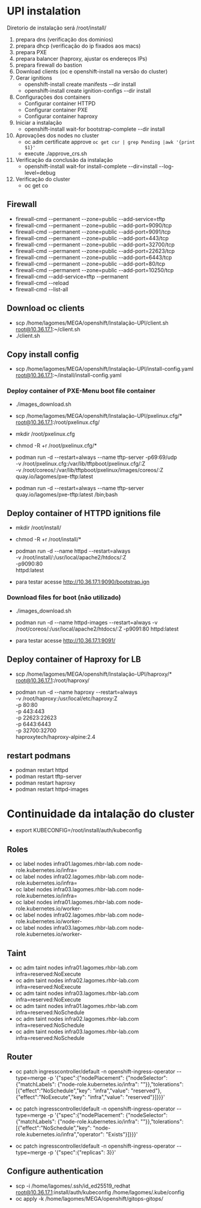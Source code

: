 # UPI instalation

Diretorio de instalação será /root/install/

01. prepara dns (verificação dos dominios)
02. prepara dhcp (verificação do ip fixados aos macs)
03. prepara PXE 
04. prepara balancer (haproxy, ajustar os endereços IPs)
05. prepara firewall do bastion
06. Download clients (oc e openshift-install na versão do cluster)
07. Gerar ignitions
    * openshift-install create manifests --dir install
    * openshift-install create ignition-configs --dir install
08. Configurações dos containers
    * Configurar container HTTPD
    * Configurar container PXE
    * Configurar container haproxy
09. Iniciar a instalação
    * openshift-install wait-for bootstrap-complete --dir install
10. Aprovações dos nodes no cluster 
    * oc adm certificate approve `oc get csr | grep Pending |awk '{print $1}'`
    * execute ./approve_crs.sh 
11. Verificação da conclusão da instalação 
    * openshift-install wait-for install-complete --dir=install --log-level=debug
12. Verificação do cluster
    * oc get co

## Firewall
* firewall-cmd --permanent --zone=public --add-service=tftp 
* firewall-cmd --permanent --zone=public --add-port=9090/tcp 
* firewall-cmd --permanent --zone=public --add-port=9091/tcp 
* firewall-cmd --permanent --zone=public --add-port=443/tcp
* firewall-cmd --permanent --zone=public --add-port=32700/tcp
* firewall-cmd --permanent --zone=public --add-port=22623/tcp 
* firewall-cmd --permanent --zone=public --add-port=6443/tcp 
* firewall-cmd --permanent --zone=public --add-port=80/tcp 
* firewall-cmd --permanent --zone=public --add-port=10250/tcp 
* firewall-cmd --add-service=tftp --permanent
* firewall-cmd --reload
* firewall-cmd --list-all

## Download oc clients
* scp /home/lagomes/MEGA/openshift/Instalação-UPI/client.sh root@10.36.17.1:~/client.sh
* ./client.sh

## Copy install config
* scp /home/lagomes/MEGA/openshift/Instalação-UPI/install-config.yaml root@10.36.17.1:~/install/install-config.yaml

### Deploy container of PXE-Menu boot file container
* ./images_download.sh

* scp /home/lagomes/MEGA/openshift/Instalação-UPI/pxelinux.cfg/* root@10.36.17.1:/root/pxelinux.cfg/

* mkdir /root/pxelinux.cfg
* chmod -R +r /root/pxelinux.cfg/*

* podman run -d --restart=always --name tftp-server -p69:69/udp \
    -v /root/pxelinux.cfg:/var/lib/tftpboot/pxelinux.cfg/:Z \
    -v /root/coreos/:/var/lib/tftpboot/pxelinux/images/coreos/:Z \
    quay.io/lagomes/pxe-tftp:latest

* podman run -d --restart=always --name tftp-server quay.io/lagomes/pxe-tftp:latest /bin;bash 

## Deploy container of HTTPD ignitions file

* mkdir /root/install/
* chmod -R +r /root/install/*

* podman run -d --name httpd --restart=always \
    -v /root/install/:/usr/local/apache2/htdocs/:Z \
    -p9090:80 \
    httpd:latest

* para testar acesse http://10.36.17.1:9090/bootstrap.ign

### Download files for boot (não utilizado)
* ./images_download.sh

* podman run -d --name httpd-images --restart=always -v /root/coreos/:/usr/local/apache2/htdocs/:Z -p9091:80 httpd:latest

* para testar acesse http://10.36.17.1:9091/

## Deploy container of Haproxy for LB

* scp /home/lagomes/MEGA/openshift/Instalação-UPI/haproxy/* root@10.36.17.1:/root/haproxy/

* podman run -d --name haproxy --restart=always \
    -v /root/haproxy:/usr/local/etc/haproxy:Z \
    -p 80:80 \
    -p 443:443 \
    -p 22623:22623 \
    -p 6443:6443 \
    -p 32700:32700 \
    haproxytech/haproxy-alpine:2.4

## restart podmans
* podman restart httpd
* podman restart tftp-server
* podman restart haproxy
* podman restart httpd-images

# Continuidade da intalação do cluster
* export KUBECONFIG=/root/install/auth/kubeconfig

## Roles
* oc label nodes infra01.lagomes.rhbr-lab.com node-role.kubernetes.io/infra=
* oc label nodes infra02.lagomes.rhbr-lab.com node-role.kubernetes.io/infra=
* oc label nodes infra03.lagomes.rhbr-lab.com node-role.kubernetes.io/infra=
* oc label nodes infra01.lagomes.rhbr-lab.com node-role.kubernetes.io/worker-
* oc label nodes infra02.lagomes.rhbr-lab.com node-role.kubernetes.io/worker-
* oc label nodes infra03.lagomes.rhbr-lab.com node-role.kubernetes.io/worker-

## Taint
*  oc adm taint nodes infra01.lagomes.rhbr-lab.com infra=reserved:NoExecute
*  oc adm taint nodes infra02.lagomes.rhbr-lab.com infra=reserved:NoExecute
*  oc adm taint nodes infra03.lagomes.rhbr-lab.com infra=reserved:NoExecute
*  oc adm taint nodes infra01.lagomes.rhbr-lab.com infra=reserved:NoSchedule
*  oc adm taint nodes infra02.lagomes.rhbr-lab.com infra=reserved:NoSchedule
*  oc adm taint nodes infra03.lagomes.rhbr-lab.com infra=reserved:NoSchedule

## Router
* oc patch ingresscontroller/default -n  openshift-ingress-operator  --type=merge -p '{"spec":{"nodePlacement": {"nodeSelector": {"matchLabels": {"node-role.kubernetes.io/infra": ""}},"tolerations": [{"effect":"NoSchedule","key": "infra","value": "reserved"},{"effect":"NoExecute","key": "infra","value": "reserved"}]}}}'

* oc patch ingresscontroller/default -n  openshift-ingress-operator  --type=merge -p '{"spec":{"nodePlacement": {"nodeSelector": {"matchLabels": {"node-role.kubernetes.io/infra": ""}},"tolerations": [{"effect":"NoSchedule","key": "node-role.kubernetes.io/infra","operator": "Exists"}]}}}'

* oc patch ingresscontroller/default -n   openshift-ingress-operator --type=merge -p '{"spec":{"replicas": 3}}'

## Configure authentication
* scp -i /home/lagomes/.ssh/id_ed25519_redhat  root@10.36.17.1:install/auth/kubeconfig /home/lagomes/.kube/config
* oc apply -k /home/lagomes/MEGA/openshift/gitops-gitops/



